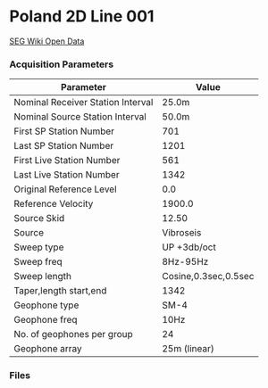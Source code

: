 # Poland 2D Line 001
[SEG Wiki Open Data](https://wiki.seg.org/wiki/2D_Vibroseis_Line_001)

### Acquisition Parameters
Parameter | Value
--------- | -----
Nominal Receiver Station Interval | 25.0m
Nominal Source Station Interval | 50.0m
First SP Station Number | 701
Last SP Station Number | 1201
First Live Station Number | 561
Last Live Station Number | 1342
Original Reference Level | 0.0
Reference Velocity | 1900.0
Source Skid | 12.50
Source | Vibroseis
Sweep type | UP +3db/oct
Sweep freq | 8Hz-95Hz
Sweep length | Cosine,0.3sec,0.5sec
Taper,length start,end | 1342
Geophone type | SM-4
Geophone freq | 10Hz
No. of geophones per group | 24
Geophone array | 25m (linear)

### Files
